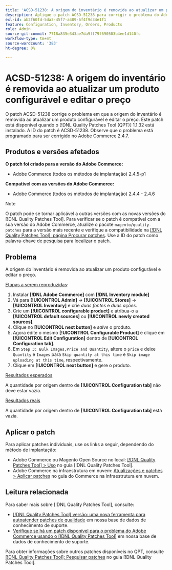 ```yaml
---
title: 'ACSD-51238: A origem do inventário é removida ao atualizar um produto configurável e editar o preço'
description: Aplique o patch ACSD-51238 para corrigir o problema do Adobe Commerce em que a origem do inventário é removida ao atualizar um produto configurável e editar o preço.
exl-id: ab2f60fd-5da3-45f7-a489-6f4f9d34e1f1
feature: Configuration, Inventory, Orders, Products
role: Admin
source-git-commit: 7718a835e343ae7da9ff79f690503b4ee1d140fc
workflow-type: tm+mt
source-wordcount: '383'
ht-degree: 0%

---
```


# ACSD-51238: A origem do inventário é removida ao atualizar um produto configurável e editar o preço

O patch ACSD-51238 corrige o problema em que a origem do inventário é removida ao atualizar um produto configurável e editar o preço. Este patch está disponível quando o [!DNL Quality Patches Tool (QPT)] 1.1.32 está instalado. A ID do patch é ACSD-51238. Observe que o problema está programado para ser corrigido no Adobe Commerce 2.4.7.

## Produtos e versões afetados

**O patch foi criado para a versão do Adobe Commerce:**

* Adobe Commerce (todos os métodos de implantação) 2.4.5-p1

**Compatível com as versões do Adobe Commerce:**

* Adobe Commerce (todos os métodos de implantação) 2.4.4 - 2.4.6

>[!NOTE]
>
>O patch pode se tornar aplicável a outras versões com as novas versões do [!DNL Quality Patches Tool]. Para verificar se o patch é compatível com a sua versão do Adobe Commerce, atualize o pacote `magento/quality-patches` para a versão mais recente e verifique a compatibilidade na [[!DNL Quality Patches Tool]: página Procurar patches](<https://experienceleague.adobe.com/tools/commerce-quality-patches/index.html?lang=pt-BR>). Use a ID do patch como palavra-chave de pesquisa para localizar o patch.

## Problema

A origem do inventário é removida ao atualizar um produto configurável e editar o preço.

<u>Etapas a serem reproduzidas</u>:

1. Instalar **[!DNL Adobe Commerce]** com **[!DNL Inventory module]**
1. Vá para **[!UICONTROL Admin]** -> **[!UICONTROL Stores]** -> **[!UICONTROL Inventory]** e crie *duas fontes* e *duas ações*.
1. Crie um **[!UICONTROL configurable product]** e atribua-o a **[!UICONTROL default sources]** ou **[!UICONTROL newly created sources]**.
1. Clique no **[!UICONTROL next button]** e *salve* o produto.
1. Agora edite o mesmo **[!UICONTROL Configurable Product]** e clique em **[!UICONTROL Edit Configuration]** dentro de **[!UICONTROL Configuration tab]**.
1. Em `Step 3: Bulk Images,Price and Quantity`, altere o `price` e deixe `Quantity` e `Images` para `Skip quantity at this time` e `Skip image uploading at this time`, respectivamente.
1. Clique em **[!UICONTROL next button]** e gere o produto.

<u>Resultados esperados</u>

A quantidade por origem dentro de **[!UICONTROL Configuration tab]** não deve estar vazia.

<u>Resultados reais</u>

A quantidade por origem dentro de **[!UICONTROL Configuration tab]** está vazia.

## Aplicar o patch

Para aplicar patches individuais, use os links a seguir, dependendo do método de implantação:

* Adobe Commerce ou Magento Open Source no local: [[!DNL Quality Patches Tool] > Uso](<https://experienceleague.adobe.com/docs/commerce-operations/tools/quality-patches-tool/usage.html?lang=pt-BR>) no guia [!DNL Quality Patches Tool].
* Adobe Commerce na infraestrutura em nuvem: [Atualizações e patches > Aplicar patches](https://experienceleague.adobe.com/docs/commerce-cloud-service/user-guide/develop/upgrade/apply-patches.html?lang=pt-BR) no guia do Commerce na infraestrutura em nuvem.

## Leitura relacionada

Para saber mais sobre [!DNL Quality Patches Tool], consulte:

* [[!DNL Quality Patches Tool] versão: uma nova ferramenta para autoatender patches de qualidade](/help/announcements/adobe-commerce-announcements/magento-quality-patches-released-new-tool-to-self-serve-quality-patches.md) em nossa base de dados de conhecimento de suporte.
* [Verifique se há um patch disponível para o problema do Adobe Commerce usando o [!DNL Quality Patches Tool]](/help/support-tools/patches-available-in-qpt-tool/check-patch-for-magento-issue-with-magento-quality-patches.md) em nossa base de dados de conhecimento de suporte.

Para obter informações sobre outros patches disponíveis no QPT, consulte [[!DNL Quality Patches Tool]: Pesquisar patches](<https://experienceleague.adobe.com/tools/commerce-quality-patches/index.html?lang=pt-BR>) no guia [!DNL Quality Patches Tool].

